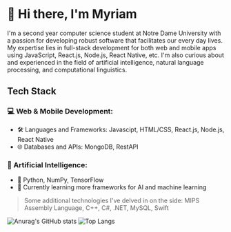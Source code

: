 # :wave: Hi there, I'm Myriam
I'm a second year computer science student at Notre Dame University with a passion for developing robust software that facilitates our every day lives. My expertise lies in full-stack development for both web and mobile apps using JavaScript, React.js, Node.js, React Native, etc. 
I'm also curious about and experienced in the field of artificial intelligence, natural language processing, and computational linguistics.

## Tech Stack
### 💻 Web & Mobile Development:
- 🛠 Languages and Frameworks: Javascipt, HTML/CSS, React.js, Node.js, React Native
- 🌐 Databases and APIs: MongoDB, RestAPI
  
### 🤖 Artificial Intelligence:
- 🐍 Python, NumPy, TensorFlow
- 📄 Currently learning more frameworks for AI and machine learning

> Some additional technologies I've delved in on the side: MIPS Assembly Language, C++, C#, .NET, MySQL, Swift

![Anurag's GitHub stats](https://github-readme-stats.vercel.app/api?username=myrmlbst&hide=issues&theme=tokyonight&rank_icon=github)
![Top Langs](https://github-readme-stats.vercel.app/api/top-langs/?username=myrmlbst&layout=compact&theme=tokyonight&langs_count=6)
